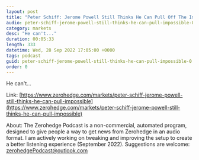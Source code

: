 ```yaml
---
layout: post
title: "Peter Schiff: Jerome Powell Still Thinks He Can Pull Off The Impossible"
audio: peter-schiff-jerome-powell-still-thinks-he-can-pull-impossible-0
category: markets
desc: "He can't..."
duration: 00:05:33
length: 333
datetime: Wed, 28 Sep 2022 17:05:00 +0000
tags: podcast
guid: peter-schiff-jerome-powell-still-thinks-he-can-pull-impossible-0
order: 0
---
```

He can't...

Link: [https://www.zerohedge.com/markets/peter-schiff-jerome-powell-still-thinks-he-can-pull-impossible](https://www.zerohedge.com/markets/peter-schiff-jerome-powell-still-thinks-he-can-pull-impossible)

About: The Zerohedge Podcast is a non-commercial, automated program, designed to give people a way to get news from Zerohedge in an audio format.  I am actively working on tweaking and improving the setup to create a better listening experience (September 2022).  Suggestions are welcome: [zerohedgePodcast@outlook.com](mailto:zerohedgePodcast@outlook.com)